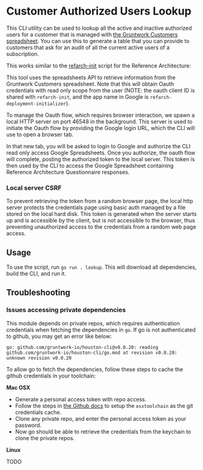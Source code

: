 # Customer Authorized Users Lookup

This CLI utility can be used to lookup all the active and inactive authorized users for a customer that is managed with
[the Gruntwork Customers
spreadsheet](https://docs.google.com/spreadsheets/d/1vvUoSZxoGhWVQhyFbceRsFTbSi3jt-0MYKDgGBSt6Jc/edit). You can use this
to generate a table that you can provide to customers that ask for an audit of all the current active users of a
subscription.

This works similar to the
[refarch-init](https://github.com/gruntwork-io/usage-patterns/tree/master/scripts/refarch-init) script for the Reference
Architecture:

This tool uses the spreadsheets API to retrieve information from the Gruntwork Customers spreadsheet. Note that this
will obtain Oauth credentials with read only scope from the user (NOTE: the oauth client ID is shared with
`refarch-init`, and the app name in Google is `refarch-deployment-initializer`).

To manage the Oauth flow, which requires browser interaction, we spawn a local HTTP server on port 46548 in the
background. This server is used to initiate the Oauth flow by providing the Google login URL, which the CLI will use to
open a browser tab.

In that new tab, you will be asked to login to Google and authorize the CLI read only access Google Spreadsheets.
Once you authorize, the oauth flow will complete, posting the authorized token to the local server. This token is then
used by the CLI to access the Google Spreadsheet containing Reference Architecture Questionnaire responses.


### Local server CSRF

To prevent retrieving the token from a random browser page, the local http server protects the credentials page using
basic auth managed by a file stored on the local hard disk. This token is generated when the server starts up and is
accessible by the client, but is not accessible to the browser, thus preventing unauthorized access to the credentials
from a random web page access.


## Usage

To use the script, run `go run . lookup`. This will download all dependencies, build the CLI, and run it.


## Troubleshooting

### Issues accessing private dependencies

This module depends on private repos, which requires authentication credentials when fetching the dependencies in `go`.
If go is not authenticated to github, you may get an error like below:

```
go: github.com/gruntwork-io/houston-cli@v0.0.20: reading github.com/gruntwork-io/houston-cli/go.mod at revision v0.0.20: unknown revision v0.0.20
```

To allow go to fetch the dependencies, follow these steps to cache the github credentials in your toolchain:

**Mac OSX**

- Generate a personal access token with repo access.
- Follow the steps in [the Github docs](https://help.github.com/en/github/using-git/caching-your-github-password-in-git)
  to setup the `osxtoolchain` as the git credentials cache.
- Clone any private repo, and enter the personal access token as your password.
- Now go should be able to retrieve the credentials from the keychain to clone the private repos.


**Linux**

TODO
